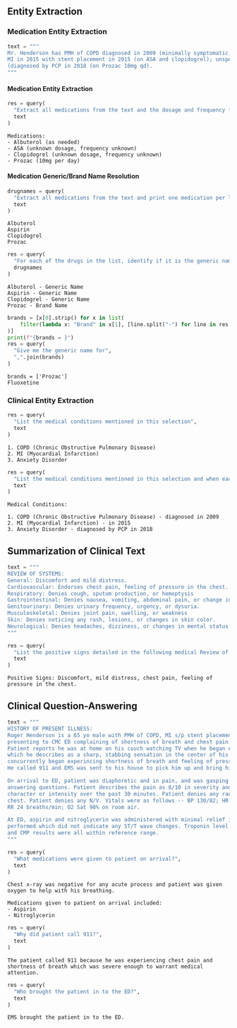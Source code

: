 
## Entity Extraction

### Medication Entity Extraction


```python
text = """
Mr. Henderson has PMH of COPD diagnosed in 2009 (minimally symptomatic, uses albuterol PRN); 
MI in 2015 with stent placement in 2015 (on ASA and clopidogrel); unspecified anxiety disorder 
(diagnosed by PCP in 2018 (on Prozac 10mg qd).
"""
```

#### Medication Entity Extraction


```python
res = query(
  "Extract all medications from the text and the dosage and frequency for each if specified", 
  text
)
```

    Medications:
    - Albuterol (as needed) 
    - ASA (unknown dosage, frequency unknown) 
    - Clopidogrel (unknown dosage, frequency unknown) 
    - Prozac (10mg per day)


#### Medication Generic/Brand Name Resolution


```python
drugnames = query(
  "Extract all medications from the text and print one medication per line", 
  text
)
```

    Albuterol
    Aspirin
    Clopidogrel
    Prozac



```python
res = query(
  "For each of the drugs in the list, identify if it is the generic name or Brand name of the drug.", 
  drugnames
)
```

    Albuterol - Generic Name
    Aspirin - Generic Name
    Clopidogrel - Generic Name
    Prozac - Brand Name



```python
brands = [x[0].strip() for x in list(
    filter(lambda x: "Brand" in x[1], [line.split("-") for line in res.split("\n")])
)]
print(f"{brands = }")
res = query(
  "Give me the generic name for", 
  ",".join(brands)
)
```

    brands = ['Prozac']
    Fluoxetine


### Clinical Entity Extraction


```python
res = query(
  "List the medical conditions mentioned in this selection",
  text
)
```

    1. COPD (Chronic Obstructive Pulmonary Disease)
    2. MI (Myocardial Infarction)
    3. Anxiety Disorder



```python
res = query(
  "List the medical conditions mentioned in this selection and when each occured, if mentioned",
  text
)
```

    Medical Conditions:
    
    1. COPD (Chronic Obstructive Pulmonary Disease) - diagnosed in 2009
    2. MI (Myocardial Infarction) - in 2015 
    3. Anxiety Disorder - diagnosed by PCP in 2018


## Summarization of Clinical Text


```python
text = """
REVIEW OF SYSTEMS:
General: Discomfort and mild distress.
Cardiovascular: Endorses chest pain, feeling of pressure in the chest. Denies palpitations.
Respiratory: Denies cough, sputum production, or hemoptysis
Gastrointestinal: Denies nausea, vomiting, abdominal pain, or change in bowel habits.
Genitourinary: Denies urinary frequency, urgency, or dysuria.
Musculoskeletal: Denies joint pain, swelling, or weakness 
Skin: Denies noticing any rash, lesions, or changes in skin color.
Neurological: Denies headaches, dizziness, or changes in mental status.
"""
```


```python
res = query(
  "List the positive signs detailed in the following medical Review of Systems",
  text
)
```

    Positive Signs: Discomfort, mild distress, chest pain, feeling of pressure in the chest.


## Clinical Question-Answering


```python
text = """
HISTORY OF PRESENT ILLNESS:
Roger Henderson is a 65 yo male with PMH of COPD, MI s/p stent placement 2015, anxiety, 
presenting to CMC ED complaining of shortness of breath and chest pain for past 30 minutes. 
Patient reports he was at home on his couch watching TV when he began experiencing pain 
which he describes as a sharp, stabbing sensation in the center of his chest. Patient 
concurrently began experincing shortness of breath and feeling of pressure in his chest. 
He called 911 and EMS was sent to his house to pick him up and bring him to ED. 

On arrival to ED, patient was diaphoretic and in pain, and was gasping for air while 
answering questions. Patient describes the pain as 8/10 in severity and has not changed in 
character or intensity over the past 30 minutes. Patient denies any radiation of pain beyond 
chest. Patient denies any N/V. Vitals were as follows -- BP 130/82; HR 110 bpm;  
RR 24 breaths/min; O2 Sat 98% on room air.

At ED, aspirin and nitroglycerin was administered with minimal relief in symptoms. EKG was 
performed which did not indicate any ST/T wave changes. Troponin level non-elevated. CBC
and CMP results were all within reference range. 
"""
```


```python
res = query(
  "What medications were given to patient on arrival?",
  text
)
```

    Chest x-ray was negative for any acute process and patient was given oxygen to help with his breathing. 
    
    Medications given to patient on arrival included:
    - Aspirin
    - Nitroglycerin



```python
res = query(
  "Why did patient call 911?",
  text
)
```

    The patient called 911 because he was experiencing chest pain and shortness of breath which was severe enough to warrant medical attention.



```python
res = query(
  "Who brought the patient in to the ED?",
  text
)
```

    EMS brought the patient in to the ED.

